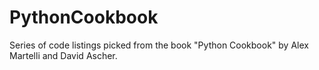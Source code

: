 # PythonCookbook

Series of code listings picked from the book "Python Cookbook" by Alex Martelli and David Ascher.
